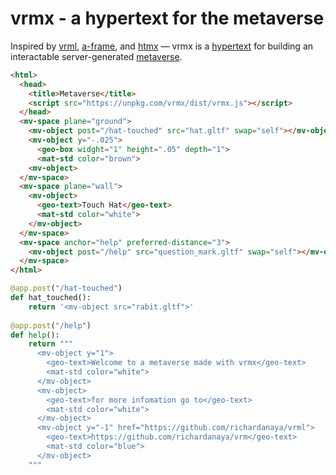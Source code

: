 # vrmx - a hypertext for the metaverse

Inspired by [vrml](https://en.wikipedia.org/wiki/VRML), [a-frame](https://aframe.io/), and [htmx](https://htmx.org/) — vrmx is a [hypertext](https://en.wikipedia.org/wiki/Hypertext) for building an interactable server-generated [metaverse](https://en.wikipedia.org/wiki/Metaverse).

```html
<html>
  <head>
    <title>Metaverse</title>
    <script src="https://unpkg.com/vrmx/dist/vrmx.js"></script>
  </head>
  <mv-space plane="ground">
    <mv-object post="/hat-touched" src="hat.gltf" swap="self"></mv-object>
    <mv-object y="-.025">
      <geo-box widght="1" height=".05" depth="1">
      <mat-std color="brown">
    <mv-object>
  </mv-space>
  <mv-space plane="wall">
    <mv-object>
      <geo-text>Touch Hat</geo-text>
      <mat-std color="white">
    </mv-object>
  </mv-space>
  <mv-space anchor="help" preferred-distance="3">
    <mv-object post="/help" src="question_mark.gltf" swap="self"></mv-object>
  </mv-space>
</html>
```

```python
@app.post("/hat-touched")
def hat_touched():
    return '<mv-object src="rabit.gltf">'
    
@app.post("/help")
def help():
    return """
      <mv-object y="1">
        <geo-text>Welcome to a metaverse made with vrmx</geo-text>
        <mat-std color="white">
      </mv-object>
      <mv-object>
        <geo-text>for more infomation go to</geo-text>
        <mat-std color="white">
      </mv-object>
      <mv-object y="-1" href="https://github.com/richardanaya/vrml">
        <geo-text>https://github.com/richardanaya/vrm</geo-text>
        <mat-std color="blue">
      </mv-object>
    """
```
